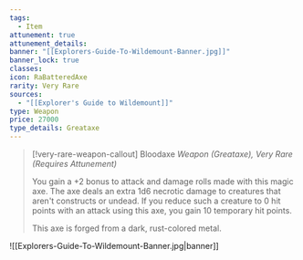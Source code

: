 ```yaml
---
tags:
  - Item
attunement: true
attunement_details: 
banner: "[[Explorers-Guide-To-Wildemount-Banner.jpg]]"
banner_lock: true
classes: 
icon: RaBatteredAxe
rarity: Very Rare
sources:
  - "[[Explorer's Guide to Wildemount]]"
type: Weapon
price: 27000
type_details: Greataxe
---
```

>[!very-rare-weapon-callout] Bloodaxe
>*Weapon (Greataxe), Very Rare (Requires Attunement)*
>
>You gain a +2 bonus to attack and damage rolls made with this magic axe. The axe deals an extra 1d6 necrotic damage to creatures that aren't constructs or undead. If you reduce such a creature to 0 hit points with an attack using this axe, you gain 10 temporary hit points.
>
>This axe is forged from a dark, rust-colored metal.

![[Explorers-Guide-To-Wildemount-Banner.jpg|banner]]
